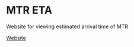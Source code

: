 # MTR ETA

Website for viewing estimated arrival time of MTR

[Website](https://mtreta.netlify.app)

